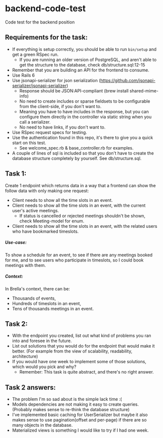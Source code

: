 # backend-code-test
Code test for the backend position

## Requirements for the task:
- If everything is setup correctly, you should be able to run `bin/setup` and get a green RSpec run.
  - If you are running an older version of PostgreSQL, and aren't able to get the structure to the database, check db/structure.sql:12-15
- Remember that you are building an API for the frontend to consume.
- Use Rails 6
- Use jsonapi-serializer for json serialization (https://github.com/jsonapi-serializer/jsonapi-serializer)
  - Response should be JSON:API-compliant (brew install shared-mime-info)
  - No need to create includes or sparse fieldsets to be configurable from the client-side, if you don't want to.
  - Meaning you have to have includes in the response, but you can configure them directly in the controller via static string when you call a serializer.
  - No need to have links, if you don't want to.
- Use RSpec request specs for testing.
- Use the authentication found in this repo, it's there to give you a quick start on this test.
  - See welcome_spec.rb & base_controller.rb for examples.
- A couple of lines of sql is included so that you don't have to create the database structure completely by yourself. See db/structure.sql.



## Task 1:
Create 1 endpoint which returns data in a way that a frontend can show the follow data with only making one request:
- Client needs to show all the time slots in an event.
- Client needs to show all the time slots in an event, with the current user's active meetings.
  - If status is cancelled or rejected meetings shouldn't be shown, check Meeting-model for enum.
- Client needs to show all the time slots in an event, with the related users who have bookmarked timeslots.

##### Use-case:
To show a schedule for an event, to see if there are any meetings booked for me,
    and to see users who participate in timeslots, so I could book meetings with them.

##### Context:
In Brella's context, there can be:
- Thousands of events,
- Hundreds of timeslots in an event,
- Tens of thousands meetings in an event.

## Task 2:
- With the endpoint you created, list out what kind of problems you ran into and foresee in the future.
- List out solutions that you would do for the endpoint that would make it better.
    (For example from the view of scalability, readability, architecture)
- If you would have one week to implement some of those solutions, which would you pick and why?
  - Remember: This task is quite abstract, and there's no right answer.

## Task 2 answers:
- The problem I'm so sad about is the simple lack time :(
- Models dependencies are not making it easy to create queries. (Probably makes sense to re-think the database structure)
- I've implemented basic caching for UserSerializer but maybe it also makes sense to use pagination(offset and per-page) if there are so many objects in the database.
- Materialized views is something I would like to try if I had one week.
